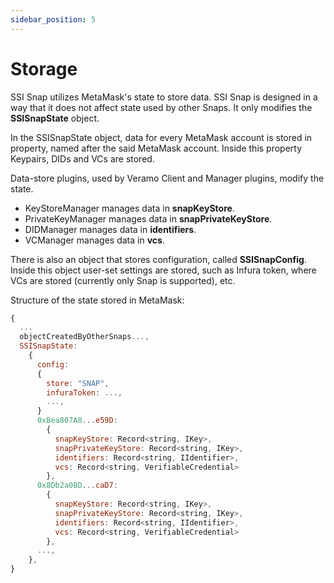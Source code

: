 ```yaml
---
sidebar_position: 5
---
```


# Storage

SSI Snap utilizes MetaMask's state to store data. SSI Snap is designed in a way that it does not affect state used by other Snaps. It only modifies the **SSISnapState** object.

In the SSISnapState object, data for every MetaMask account is stored in property, named after the said MetaMask account. Inside this property Keypairs, DIDs and VCs are stored.

Data-store plugins, used by Veramo Client and Manager plugins, modify the state.

- KeyStoreManager manages data in **snapKeyStore**.
- PrivateKeyManager manages data in **snapPrivateKeyStore**.
- DIDManager manages data in **identifiers**.
- VCManager manages data in **vcs**.

There is also an object that stores configuration, called **SSISnapConfig**. Inside this object user-set settings are stored, such as Infura token, where VCs are stored (currently only Snap is supported), etc.

Structure of the state stored in MetaMask:

```js
{
  ...
  objectCreatedByOtherSnaps...,
  SSISnapState:
    {
      config:
      {
        store: "SNAP",
        infuraToken: ...,
        ...,
      }
      0xBea807A8...e59D:
        {
          snapKeyStore: Record<string, IKey>,
          snapPrivateKeyStore: Record<string, IKey>,
          identifiers: Record<string, IIdentifier>,
          vcs: Record<string, VerifiableCredential>
        },
      0x8Db2a08D...caD7:
        {
          snapKeyStore: Record<string, IKey>,
          snapPrivateKeyStore: Record<string, IKey>,
          identifiers: Record<string, IIdentifier>,
          vcs: Record<string, VerifiableCredential>
        },
      ...,
    },
}
```
